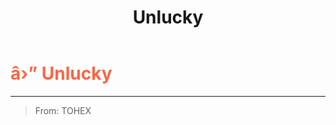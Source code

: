﻿---
lang: en-US
title: Unlucky
prev: Tired
next: VoidBallot
---
# <font color=#ff6347>â›” <b>Unlucky</b></font> <Badge text="Harmful" type="tip" vertical="middle"/>
---

> From: TOHEX


